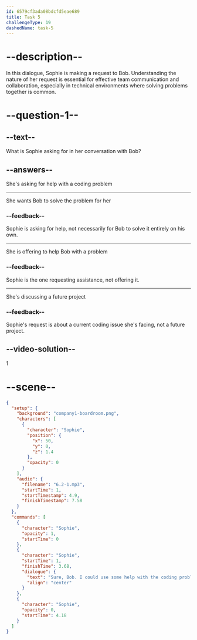 ```yaml
---
id: 6579cf3ada08bdcfd5eae689
title: Task 5
challengeType: 19
dashedName: task-5
---
```


<!-- (Audio) Sophie: Sure, Bob. I could use some help with a coding problem. -->

# --description--

In this dialogue, Sophie is making a request to Bob. Understanding the nature of her request is essential for effective team communication and collaboration, especially in technical environments where solving problems together is common.

# --question-1--

## --text--

What is Sophie asking for in her conversation with Bob?

## --answers--

She's asking for help with a coding problem

---

She wants Bob to solve the problem for her

### --feedback--

Sophie is asking for help, not necessarily for Bob to solve it entirely on his own.

---

She is offering to help Bob with a problem

### --feedback--

Sophie is the one requesting assistance, not offering it.

---

She's discussing a future project

### --feedback--

Sophie's request is about a current coding issue she's facing, not a future project.

## --video-solution--

1

# --scene--

```json
{
  "setup": {
    "background": "company1-boardroom.png",
    "characters": [
      {
        "character": "Sophie",
        "position": {
          "x": 50,
          "y": 0,
          "z": 1.4
        },
        "opacity": 0
      }
    ],
    "audio": {
      "filename": "6.2-1.mp3",
      "startTime": 1,
      "startTimestamp": 4.9,
      "finishTimestamp": 7.58
    }
  },
  "commands": [
    {
      "character": "Sophie",
      "opacity": 1,
      "startTime": 0
    },
    {
      "character": "Sophie",
      "startTime": 1,
      "finishTime": 3.68,
      "dialogue": {
        "text": "Sure, Bob. I could use some help with the coding problem.",
        "align": "center"
      }
    },
    {
      "character": "Sophie",
      "opacity": 0,
      "startTime": 4.18
    }
  ]
}
```

